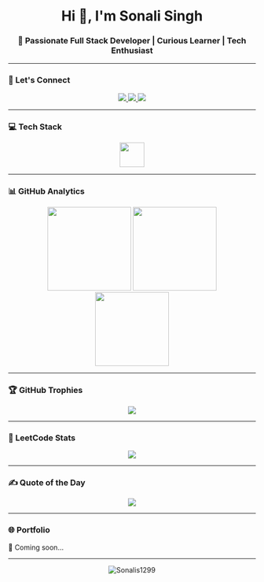 <h1 align="center">Hi 👋, I'm Sonali Singh</h1>
<h3 align="center">🚀 Passionate Full Stack Developer | Curious Learner | Tech Enthusiast</h3>

---

### 🔗 Let's Connect
<p align="center">
  <a href="https://www.linkedin.com/in/sonali-singh-73334824a" target="_blank">
    <img src="https://img.shields.io/static/v1?message=LinkedIn&logo=linkedin&label=&color=0077B5&logoColor=white&labelColor=&style=for-the-badge" />
  </a>
  <a href="https://www.instagram.com/sonaaf_" target="_blank">
    <img src="https://img.shields.io/static/v1?message=Instagram&logo=instagram&label=&color=E4405F&logoColor=white&labelColor=&style=for-the-badge" />
  </a>
  <a href="https://leetcode.com/sonalisingh129" target="_blank">
    <img src="https://img.shields.io/static/v1?message=LeetCode&logo=leetcode&label=&color=FFA116&logoColor=black&labelColor=&style=for-the-badge" />
  </a>
</p>

---

### 💻 Tech Stack
<div align="center">
  <img src="https://skillicons.dev/icons?i=html,css,js,react,nextjs,nodejs,mongodb,tailwind,python,java,git,github,vscode" height="50"/>
</div>

---

### 📊 GitHub Analytics
<div align="center">
  <img src="https://github-readme-stats.vercel.app/api?username=Sonalis1299&show_icons=true&theme=tokyonight" height="170" />
  <img src="https://github-readme-stats.vercel.app/api/top-langs/?username=Sonalis1299&layout=compact&theme=tokyonight" height="170"/>
</div>

<div align="center">
  <img src="https://streak-stats.demolab.com?user=Sonalis1299&theme=tokyonight" height="150"/>
</div>

---

### 🏆 GitHub Trophies
<p align="center">
  <img src="https://github-profile-trophy.vercel.app/?username=Sonalis1299&theme=dracula&column=6&margin-w=10&margin-h=10" />
</p>

---

### 🧠 LeetCode Stats
<p align="center">
  <img src="https://leetcard.jacoblin.cool/sonalisingh129?theme=dark&font=Baloo&ext=contest" />
</p>

---

### ✍️ Quote of the Day
<p align="center">
  <img src="https://quotes-github-readme.vercel.app/api?type=horizontal&theme=radical" />
</p>

---

### 🌐 Portfolio
🚧 Coming soon...

---

<p align="center">
  <img src="https://komarev.com/ghpvc/?username=Sonalis1299&label=Profile%20views&color=0e75b6&style=flat" alt="Sonalis1299" />
</p>
